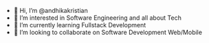 - 👋 Hi, I’m @andhikakristian
- 👀 I’m interested in Software Engineering and all about Tech
- 🌱 I’m currently learning Fullstack Development
- 💞️ I’m looking to collaborate on Software Development Web/Mobile
<!---
andhikakristian/andhikakristian is a ✨ special ✨ repository because its `README.md` (this file) appears on your GitHub profile.
You can click the Preview link to take a look at your changes.
--->
